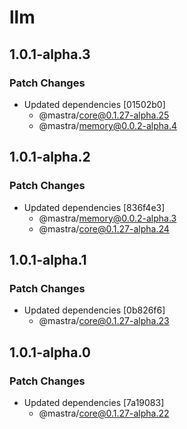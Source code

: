 # llm

## 1.0.1-alpha.3

### Patch Changes

- Updated dependencies [01502b0]
  - @mastra/core@0.1.27-alpha.25
  - @mastra/memory@0.0.2-alpha.4

## 1.0.1-alpha.2

### Patch Changes

- Updated dependencies [836f4e3]
  - @mastra/memory@0.0.2-alpha.3
  - @mastra/core@0.1.27-alpha.24

## 1.0.1-alpha.1

### Patch Changes

- Updated dependencies [0b826f6]
  - @mastra/core@0.1.27-alpha.23

## 1.0.1-alpha.0

### Patch Changes

- Updated dependencies [7a19083]
  - @mastra/core@0.1.27-alpha.22
